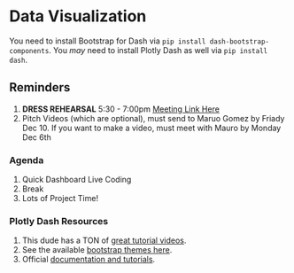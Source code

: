 # Data Visualization

You need to install Bootstrap for Dash via `pip install dash-bootstrap-components`.
You _may_ need to install Plotly Dash as well via `pip install dash`.

## Reminders
1. __DRESS REHEARSAL__ 5:30 - 7:00pm [Meeting Link Here](https://meet.google.com/xkn-kubz-njv)
2. Pitch Videos (which are optional), must send to Maruo Gomez by Friady Dec 10.  If you want to make a video, must meet with Mauro by Monday Dec 6th

### Agenda
1. Quick Dashboard Live Coding
2. Break
3. Lots of Project Time!

### Plotly Dash Resources
1. This dude has a TON of [great tutorial videos](https://www.youtube.com/channel/UCqBFsuAz41sqWcFjZkqmJqQ).
2. See the available [bootstrap themes here](https://dash-bootstrap-components.opensource.faculty.ai/docs/themes/#available-themes).
3. Official [documentation and tutorials](https://dash.plotly.com/layout).
